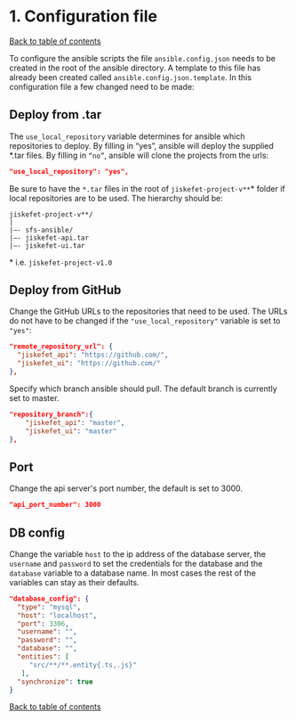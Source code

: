 # 1. Configuration file
[Back to table of contents](../README.md)

To configure the ansible scripts the file `ansible.config.json` needs to be created in the root of the ansible directory.
A template to this file has already been created called `ansible.config.json.template`. In this configuration file a few changed need to be made:

## Deploy from .tar
The `use_local_repository` variable determines for ansible which repositories to deploy. By filling in “yes”, ansible will deploy the supplied *.tar files. By filling in `“no”`, ansible will clone the projects from the urls:

```json
"use_local_repository": "yes",
```

Be sure to have the `*.tar` files in the root of `jiskefet-project-v**`*  folder if local repositories are to be used. The hierarchy should be:
```
jiskefet-project-v**/
|
|–- sfs-ansible/
|–- jiskefet-api.tar
|–- jiskefet-ui.tar
```

\* i.e. `jiskefet-project-v1.0`

## Deploy from GitHub
Change the GitHub URLs to the repositories that need to be used. The URLs do not have to be changed if the `"use_local_repository"` variable is set to `"yes"`:
```json
"remote_repository_url": {
  "jiskefet_api": "https://github.com/",
  "jiskefet_ui": "https://github.com/"
},
```

Specify which branch ansible should pull. The default branch is currently set to master.
```json
"repository_branch":{
    "jiskefet_api": "master",
    "jiskefet_ui": "master"
},
```

## Port

Change the api server's port number, the default is set to 3000.
```json
"api_port_number": 3000
```

## DB config

Change the variable `host` to the ip address of the database server, the `username` and `password` to set the 
credentials for the database and the `database` variable to a database name. In most cases the rest of the variables can stay as their defaults.
```json
"database_config": {
  "type": "mysql",
  "host": "localhost",
  "port": 3306,
  "username": "",
  "password": "",
  "database": "",
  "entities": [
     "src/**/**.entity{.ts,.js}"
   ],
  "synchronize": true
}
```

[Back to table of contents](../README.md)